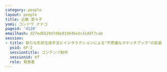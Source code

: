 ```yaml
---
category: people
layout: people
title: 近藤 菜々子
yomi: コンドウ ナナコ
pageid: '4120'
emailhash: d27ed6529d7d8e933645e2c41ddf7cab
session:
- title: 新たな形状生成手法とインタラクションによる"不思議なスケッチブック"の拡張
  psid: 6F-2
  sessiontitle: コンテンツ制作
  sessionid: 6f
  role: 発表者
---
```

